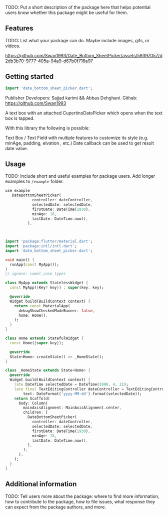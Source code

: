 <!-- 
# date_bottom_sheet_picker
This README describes the package. If you publish this package to pub.dev,
this README's contents appear on the landing page for your package.

For information about how to write a good package README, see the guide for
[writing package pages](https://dart.dev/guides/libraries/writing-package-pages). 

For general information about developing packages, see the Dart guide for
[creating packages](https://dart.dev/guides/libraries/create-library-packages)
and the Flutter guide for
[developing packages and plugins](https://flutter.dev/developing-packages). 
-->

TODO: Put a short description of the package here that helps potential users
know whether this package might be useful for them.

## Features

TODO: List what your package can do. Maybe include images, gifs, or videos.


https://github.com/Swan1993/Date_Bottom_SheetPicker/assets/59397057/d2db3b70-9777-405a-94a9-d67b0f716a97


## Getting started

```dart
import 'date_bottom_sheet_picker.dart';
```
Publisher
Developers: Sajjad karimi && Abbas Dehghani.
    Githab: https://github.com/Swan1993

A text box with an attached CupertinoDatePicker which opens when the text box is tapped.

With this library the following is possible:

Text Box / Text Field with multiple features to customize its style (e.g. minAge, padding, elvation , etc.)
Date callback can be used to get result date value.

## Usage

TODO: Include short and useful examples for package users. Add longer examples
to `/example` folder. 

```dart
use example
   DateBottomSheetPicker(
            controller: dateController,
            selectedDate: selectedDate,
            firstDate: DateTime(1930),
            minAge: 18,
            lastDate: DateTime.now(),
          ),
        
```

```dart 

import 'package:flutter/material.dart';
import 'package:intl/intl.dart';
import 'date_bottom_sheet_picker.dart';

void main() {
  runApp(const MyApp());
}
// ignore: camel_case_types

class MyApp extends StatelessWidget {
  const MyApp({Key? key}) : super(key: key);

  @override
  Widget build(BuildContext context) {
    return const MaterialApp(
      debugShowCheckedModeBanner: false,
      home: Home(),
    );
  }
}

class Home extends StatefulWidget {
  const Home({super.key});

  @override
  State<Home> createState() => _HomeState();
}

class _HomeState extends State<Home> {
  @override
  Widget build(BuildContext context) {
    late DateTime selectedDate = DateTime(1998, 4, 21);
    late final TextEditingController dateController = TextEditingController(
        text: DateFormat('yyyy-MM-dd').format(selectedDate));
    return Scaffold(
      body: Column(
        mainAxisAlignment: MainAxisAlignment.center,
        children: [
          DateBottomSheetPicker(
            controller: dateController,
            selectedDate: selectedDate,
            firstDate: DateTime(1930),
            minAge: 18,
            lastDate: DateTime.now(),
          ),
        ],
      ),
    );
  }
}
```

## Additional information

TODO: Tell users more about the package: where to find more information, how to 
contribute to the package, how to file issues, what response they can expect 
from the package authors, and more.
